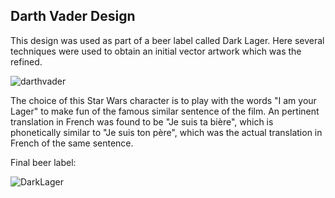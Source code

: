 
## Darth Vader Design

This design was used as part of a beer label called Dark Lager. Here several techniques were used to obtain an initial vector artwork which was the refined. 

![darthvader](https://user-images.githubusercontent.com/80269251/110971508-f8246f80-8328-11eb-8a75-8caf67c94460.png)

The choice of this Star Wars character is to play with the words "I am your Lager" to make fun of the famous similar sentence of the
film. An pertinent translation in French was found to be "Je suis ta bière", which is phonetically similar to "Je suis ton père", which was the actual translation in French of the same sentence.

Final beer label:

![DarkLager](https://user-images.githubusercontent.com/80269251/110971881-6701c880-8329-11eb-8322-f07f2845881c.png)



